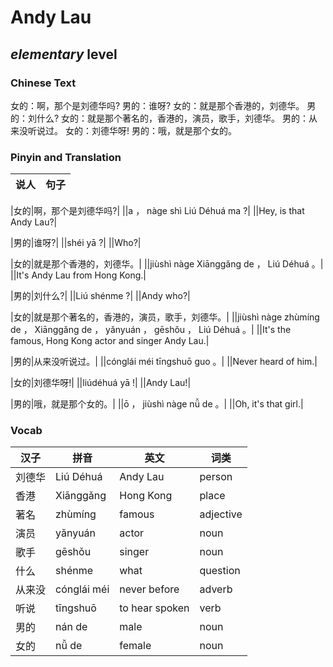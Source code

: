 # Andy Lau
## *elementary* level

### Chinese Text
女的：啊，那个是刘德华吗?
男的：谁呀?
女的：就是那个香港的，刘德华。
男的：刘什么?
女的：就是那个著名的，香港的，演员，歌手，刘德华。
男的：从来没听说过。
女的：刘德华呀!
男的：哦，就是那个女的。

### Pinyin and Translation
|说人|句子|
|----|----|

|女的|啊，那个是刘德华吗?|
||a ， nàge shì Liú Déhuá ma ?|
||Hey, is that Andy Lau?|

|男的|谁呀?|
||shéi yā ?|
||Who?|

|女的|就是那个香港的，刘德华。|
||jiùshì nàge Xiānggǎng de ， Liú Déhuá 。|
||It's Andy Lau from Hong Kong.|

|男的|刘什么?|
||Liú shénme ?|
||Andy who?|

|女的|就是那个著名的，香港的，演员，歌手，刘德华。|
||jiùshì nàge zhùmíng de ， Xiānggǎng de ， yǎnyuán ， gēshǒu ， Liú Déhuá 。|
||It's the famous, Hong Kong actor and singer Andy Lau.|

|男的|从来没听说过。|
||cónglái méi tīngshuō guo 。|
||Never heard of him.|

|女的|刘德华呀!|
||liúdéhuá yā !|
||Andy Lau!|

|男的|哦，就是那个女的。|
||ō ， jiùshì nàge nǚ de 。|
||Oh, it's that girl.|
### Vocab
|汉子|拼音|英文|词类|
|----|----|----|----|
|刘德华|Liú Déhuá|Andy Lau|person|
|香港|Xiānggǎng|Hong Kong|place|
|著名|zhùmíng|famous|adjective|
|演员|yǎnyuán|actor|noun|
|歌手|gēshǒu|singer|noun|
|什么|shénme|what|question|
|从来没|cónglái méi|never before|adverb|
|听说|tīngshuō|to hear spoken|verb|
|男的|nán de|male|noun|
|女的|nǚ de|female|noun|